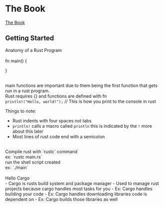 # The Book

[The Book](https://doc.rust-lang.org/book/)

## Getting Started

Anatomy of a Rust Program <br />
<br />
fn main() {
            
}           
<br />

main functions are important due to them being the first function that gets run in a rust program. <br />
Rust requires {} and functions are defined with fn <br />
`println!("Hello, world!");` // This is how you print to the console in rust <br />

Things to note:
- Rust indents with four spaces not tabs
- `println!` calls a macro called `println` this is indicated by the `!` more about this later
- Most lines of rust code end with a semicolon
<br />
Compile rust with `rustc` command <br />
ex: `rustc main.rs` <br />
run the shell script created  <br />
ex: `./main`  <br />
<br />
Hello Cargo <br />
- Cargo is rusts build system and package manager
- Used to manage rust projects because cargo handles most tasks for you
- Ex: Cargo handles building your code 
- Ex: Cargo handles downloading libraries code is dependent on
- Ex: Cargo builds those libraries as well




